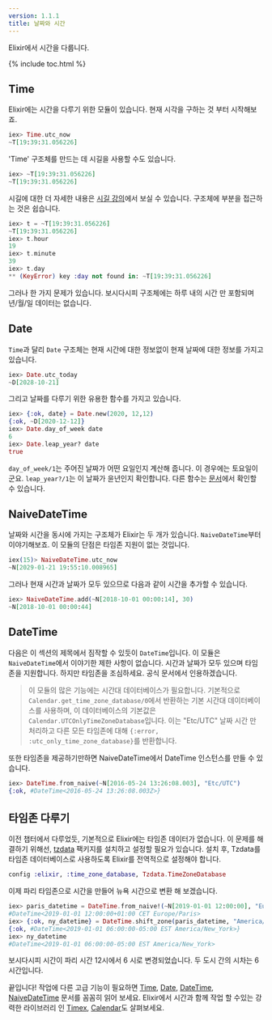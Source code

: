 ```yaml
---
version: 1.1.1
title: 날짜와 시간
---
```


Elixir에서 시간을 다룹니다.

{% include toc.html %}

## Time

Elixir에는 시간을 다루기 위한 모듈이 있습니다.
현재 시각을 구하는 것 부터 시작해보죠.

```elixir
iex> Time.utc_now
~T[19:39:31.056226]
```

'Time' 구조체를 만드는 데 시길을 사용할 수도 있습니다.

```elixir
iex> ~T[19:39:31.056226]
~T[19:39:31.056226]
```

시길에 대한 더 자세한 내용은 [시길 강의](../sigils)에서 보실 수 있습니다.
구조체에 부분을 접근하는 것은 쉽습니다.

```elixir
iex> t = ~T[19:39:31.056226]
~T[19:39:31.056226]
iex> t.hour
19
iex> t.minute
39
iex> t.day
** (KeyError) key :day not found in: ~T[19:39:31.056226]
```

그러나 한 가지 문제가 있습니다. 보시다시피 구조체에는 하루 내의 시간 만 포함되며 년/월/일 데이터는 없습니다.

## Date

`Time`과 달리 `Date` 구조체는 현재 시간에 대한 정보없이 현재 날짜에 대한 정보를 가지고 있습니다.

```elixir
iex> Date.utc_today
~D[2028-10-21]
```

그리고 날짜를 다루기 위한 유용한 함수를 가지고 있습니다.

```elixir
iex> {:ok, date} = Date.new(2020, 12,12)
{:ok, ~D[2020-12-12]}
iex> Date.day_of_week date
6
iex> Date.leap_year? date
true
```

`day_of_week/1`는 주어진 날짜가 어떤 요일인지 계산해 줍니다.
이 경우에는 토요일이군요.
`leap_year?/1`는 이 날짜가 윤년인지 확인합니다.
다른 함수는 [문서](https://hexdocs.pm/elixir/Date.html)에서 확인할 수 있습니다.

## NaiveDateTime

날짜와 시간을 동시에 가지는 구조체가 Elixir는 두 개가 있습니다.
`NaiveDateTime`부터 이야기해보죠.
이 모듈의 단점은 타임존 지원이 없는 것입니다.

```elixir
iex(15)> NaiveDateTime.utc_now
~N[2029-01-21 19:55:10.008965]
```

그러나 현재 시간과 날짜가 모두 있으므로 다음과 같이 시간을 추가할 수 있습니다.

```elixir
iex> NaiveDateTime.add(~N[2018-10-01 00:00:14], 30)
~N[2018-10-01 00:00:44]
```

## DateTime

다음은 이 섹션의 제목에서 짐작할 수 있듯이 `DateTime`입니다.
이 모듈은 `NaiveDateTime`에서 이야기한 제한 사항이 없습니다. 시간과 날짜가 모두 있으며 타임존을 지원합니다.
하지만 타임존을 조심하세요. 공식 문서에서 인용하겠습니다.

> 이 모듈의 많은 기능에는 시간대 데이터베이스가 필요합니다. 기본적으로 `Calendar.get_time_zone_database/0`에서 반환하는 기본 시간대 데이터베이스를 사용하며, 이 데이터베이스의 기본값은 `Calendar.UTCOnlyTimeZoneDatabase`입니다. 이는 "Etc/UTC" 날짜 시간 만 처리하고 다른 모든 타임존에 대해 `{:error, :utc_only_time_zone_database}`를 반환합니다.

또한 타임존을 제공하기만하면 NaiveDateTime에서 DateTime 인스턴스를 만들 수 있습니다.

```elixir
iex> DateTime.from_naive(~N[2016-05-24 13:26:08.003], "Etc/UTC")
{:ok, #DateTime<2016-05-24 13:26:08.003Z>}
```

## 타임존 다루기

이전 챕터에서 다루었듯, 기본적으로 Elixir에는 타임존 데이터가 없습니다.
이 문제를 해결하기 위해선, [tzdata](https://github.com/lau/tzdata) 팩키지를 설치하고 설정할 필요가 있습니다.
설치 후, Tzdata를 타임존 데이터베이스로 사용하도록 Elixir를 전역적으로 설정해야 합니다.

```elixir
config :elixir, :time_zone_database, Tzdata.TimeZoneDatabase
```

이제 파리 타임존으로 시간을 만들어 뉴욕 시간으로 변환 해 보겠습니다.

```elixir
iex> paris_datetime = DateTime.from_naive!(~N[2019-01-01 12:00:00], "Europe/Paris")
#DateTime<2019-01-01 12:00:00+01:00 CET Europe/Paris>
iex> {:ok, ny_datetime} = DateTime.shift_zone(paris_datetime, "America/New_York")
{:ok, #DateTime<2019-01-01 06:00:00-05:00 EST America/New_York>}
iex> ny_datetime
#DateTime<2019-01-01 06:00:00-05:00 EST America/New_York>
```

보시다시피 시간이 파리 시간 12시에서 6 시로 변경되었습니다. 두 도시 간의 시차는 6 시간입니다.

끝입니다! 작업에 다른 고급 기능이 필요하면 [Time](https://hexdocs.pm/elixir/Time.html), [Date](https://hexdocs.pm/elixir/Date.html), [DateTime](https://hexdocs.pm/elixir/DateTime.html), [NaiveDateTime](https://hexdocs.pm/elixir/NaiveDateTime.html) 문서를 꼼꼼히 읽어 보세요.
Elixir에서 시간과 함께 작업 할 수있는 강력한 라이브러리 인 [Timex](https://github.com/bitwalker/timex), [Calendar](https://github.com/lau/calendar)도 살펴보세요.


